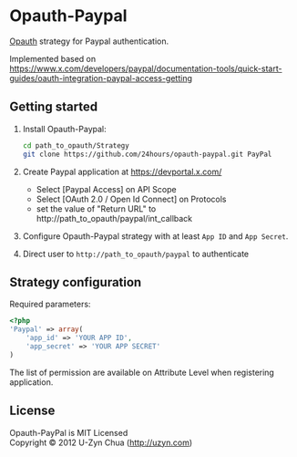 Opauth-Paypal
=============
[Opauth][1] strategy for Paypal authentication.

Implemented based on https://www.x.com/developers/paypal/documentation-tools/quick-start-guides/oauth-integration-paypal-access-getting

Getting started
----------------
1. Install Opauth-Paypal:
   ```bash
   cd path_to_opauth/Strategy
   git clone https://github.com/24hours/opauth-paypal.git PayPal
   ```

2. Create Paypal application at https://devportal.x.com/
   - Select [Paypal Access] on API Scope
   - Select [OAuth 2.0 / Open Id Connect] on Protocols
   - set the value of "Return URL" to http://path_to_opauth/paypal/int_callback

3. Configure Opauth-Paypal strategy with at least `App ID` and `App Secret`.

4. Direct user to `http://path_to_opauth/paypal` to authenticate

Strategy configuration
----------------------

Required parameters:

```php
<?php
'Paypal' => array(
	'app_id' => 'YOUR APP ID',
	'app_secret' => 'YOUR APP SECRET'
)
```

The list of permission are available on Attribute Level when registering application.

License
---------
Opauth-PayPal is MIT Licensed  
Copyright © 2012 U-Zyn Chua (http://uzyn.com)

[1]: https://github.com/uzyn/opauth
